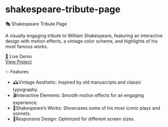 # shakespeare-tribute-page
🎭 Shakespeare Tribute Page  

A visually engaging tribute to William Shakespeare, featuring an interactive design with motion effects, a vintage color scheme, and highlights of his most famous works.  

🔗 Live Demo  
[View Project](https://candid-torte-508944.netlify.app/)  

✨ Features  
- 🕰️Vintage Aesthetic: Inspired by old manuscripts and classic typography.  
- 🎬Interactive Elements: Smooth motion effects for an engaging experience.  
- 📜Shakespeare’s Works: Showcases some of his most iconic plays and sonnets.  
- 📱Responsive Design: Optimized for different screen sizes.
